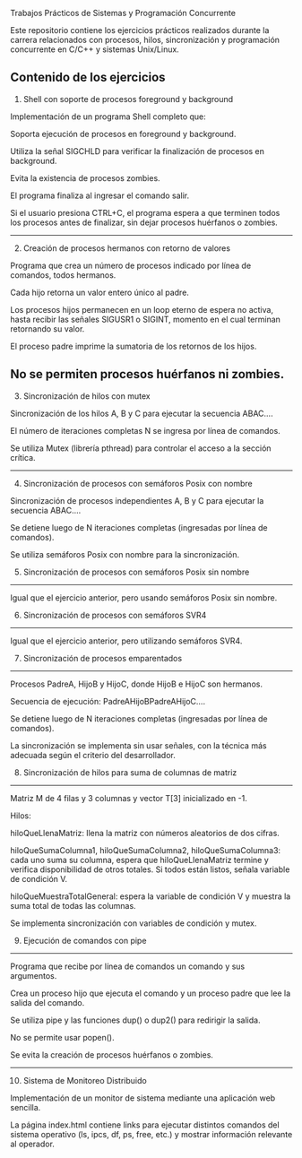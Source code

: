 Trabajos Prácticos de Sistemas y Programación Concurrente

Este repositorio contiene los ejercicios prácticos realizados durante la carrera relacionados con procesos, hilos, sincronización y programación concurrente en C/C++ y sistemas Unix/Linux.

Contenido de los ejercicios
---
1. Shell con soporte de procesos foreground y background

  Implementación de un programa Shell completo que:

  Soporta ejecución de procesos en foreground y background.

  Utiliza la señal SIGCHLD para verificar la finalización de procesos en background.

  Evita la existencia de procesos zombies.

  El programa finaliza al ingresar el comando salir.

  Si el usuario presiona CTRL+C, el programa espera a que terminen todos los procesos antes de finalizar, sin dejar procesos huérfanos    o zombies.
  
---
2. Creación de procesos hermanos con retorno de valores

Programa que crea un número de procesos indicado por línea de comandos, todos hermanos.

Cada hijo retorna un valor entero único al padre.

Los procesos hijos permanecen en un loop eterno de espera no activa, hasta recibir las señales SIGUSR1 o SIGINT, momento en el cual terminan retornando su valor.

El proceso padre imprime la sumatoria de los retornos de los hijos.

No se permiten procesos huérfanos ni zombies.
---

3. Sincronización de hilos con mutex

Sincronización de los hilos A, B y C para ejecutar la secuencia ABAC....

El número de iteraciones completas N se ingresa por línea de comandos.

Se utiliza Mutex (librería pthread) para controlar el acceso a la sección crítica.

---
4. Sincronización de procesos con semáforos Posix con nombre

Sincronización de procesos independientes A, B y C para ejecutar la secuencia ABAC....

Se detiene luego de N iteraciones completas (ingresadas por línea de comandos).

Se utiliza semáforos Posix con nombre para la sincronización.



5. Sincronización de procesos con semáforos Posix sin nombre
---
Igual que el ejercicio anterior, pero usando semáforos Posix sin nombre.



6. Sincronización de procesos con semáforos SVR4
---
Igual que el ejercicio anterior, pero utilizando semáforos SVR4.



7. Sincronización de procesos emparentados
---
Procesos PadreA, HijoB y HijoC, donde HijoB e HijoC son hermanos.

Secuencia de ejecución: PadreAHijoBPadreAHijoC....

Se detiene luego de N iteraciones completas (ingresadas por línea de comandos).

La sincronización se implementa sin usar señales, con la técnica más adecuada según el criterio del desarrollador.



8. Sincronización de hilos para suma de columnas de matriz
---
Matriz M de 4 filas y 3 columnas y vector T[3] inicializado en -1.

Hilos:

hiloQueLlenaMatriz: llena la matriz con números aleatorios de dos cifras.

hiloQueSumaColumna1, hiloQueSumaColumna2, hiloQueSumaColumna3: cada uno suma su columna, espera que hiloQueLlenaMatriz termine y verifica disponibilidad de otros totales. Si todos están listos, señala variable de condición V.

hiloQueMuestraTotalGeneral: espera la variable de condición V y muestra la suma total de todas las columnas.

Se implementa sincronización con variables de condición y mutex.



9. Ejecución de comandos con pipe
---
Programa que recibe por línea de comandos un comando y sus argumentos.

Crea un proceso hijo que ejecuta el comando y un proceso padre que lee la salida del comando.

Se utiliza pipe y las funciones dup() o dup2() para redirigir la salida.

No se permite usar popen().

Se evita la creación de procesos huérfanos o zombies.

---

10. Sistema de Monitoreo Distribuido

Implementación de un monitor de sistema mediante una aplicación web sencilla.

La página index.html contiene links para ejecutar distintos comandos del sistema operativo (ls, ipcs, df, ps, free, etc.) y mostrar información relevante al operador.
